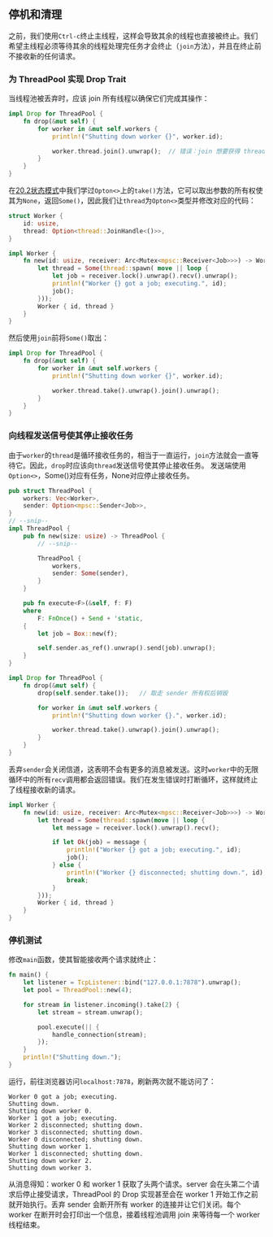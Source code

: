 ## 停机和清理
之前，我们使用`Ctrl-c`终止主线程，这样会导致其余的线程也直接被终止。我们希望主线程必须等待其余的线程处理完任务才会终止（`join`方法），并且在终止前不接收新的任何请求。

### 为 ThreadPool 实现 Drop Trait
当线程池被丢弃时，应该 join 所有线程以确保它们完成其操作：
```rust
impl Drop for ThreadPool {
    fn drop(&mut self) {
        for worker in &mut self.workers {
            println!("Shutting down worker {}", worker.id);

            worker.thread.join().unwrap();  // 错误：join 想要获得 thread 的所有权
        }
    }
}
```
在[20.2状态模式](../20面向对象编程/20_2状态模式.md)中我们学过`Opton<>`上的`take()`方法，它可以取出参数的所有权使其为`None`，返回`Some()`，因此我们让`thread`为`Opton<>`类型并修改对应的代码：
```rust
struct Worker {
    id: usize,
    thread: Option<thread::JoinHandle<()>>,
}

impl Worker {
    fn new(id: usize, receiver: Arc<Mutex<mpsc::Receiver<Job>>>) -> Worker {
        let thread = Some(thread::spawn( move || loop {
            let job = receiver.lock().unwrap().recv().unwrap();
            println!("Worker {} got a job; executing.", id);
            job();
        }));
        Worker { id, thread }
    }
}
```
然后使用`join`前将`Some()`取出：
```rust
impl Drop for ThreadPool {
    fn drop(&mut self) {
        for worker in &mut self.workers {
            println!("Shutting down worker {}", worker.id);

            worker.thread.take().unwrap().join().unwrap();
        }
    }
}
```

### 向线程发送信号使其停止接收任务
由于`worker`的`thread`是循环接收任务的，相当于一直运行，`join`方法就会一直等待它。因此，`drop`时应该向`thread`发送信号使其停止接收任务。
发送端使用`Option<>`，Some()对应有任务，None对应停止接收任务。
```rust
pub struct ThreadPool {
    workers: Vec<Worker>,
    sender: Option<mpsc::Sender<Job>>,
}
// --snip--
impl ThreadPool {
    pub fn new(size: usize) -> ThreadPool {
        // --snip--

        ThreadPool {
            workers,
            sender: Some(sender),
        }
    }

    pub fn execute<F>(&self, f: F)
    where
        F: FnOnce() + Send + 'static,
    {
        let job = Box::new(f);

        self.sender.as_ref().unwrap().send(job).unwrap();
    }
}

impl Drop for ThreadPool {
    fn drop(&mut self) {
        drop(self.sender.take());   // 取走 sender 所有权后销毁

        for worker in &mut self.workers {
            println!("Shutting down worker {}.", worker.id);

            worker.thread.take().unwrap().join().unwrap();
        }
    }
}
```
丢弃`sender`会关闭信道，这表明不会有更多的消息被发送。这时`worker`中的无限循环中的所有`recv`调用都会返回错误。我们在发生错误时打断循环，这样就终止了线程接收新的请求。
```rust
impl Worker {
    fn new(id: usize, receiver: Arc<Mutex<mpsc::Receiver<Job>>>) -> Worker {
        let thread = Some(thread::spawn(move || loop {
            let message = receiver.lock().unwrap().recv();

            if let Ok(job) = message {
                println!("Worker {} got a job; executing.", id);
                job();
            } else {
                println!("Worker {} disconnected; shutting down.", id);
                break;
            }
        }));
        Worker { id, thread }
    }
}
```

### 停机测试
修改`main`函数，使其智能接收两个请求就终止：
```rust
fn main() {
    let listener = TcpListener::bind("127.0.0.1:7878").unwrap();
    let pool = ThreadPool::new(4);

    for stream in listener.incoming().take(2) {
        let stream = stream.unwrap();

        pool.execute(|| {
            handle_connection(stream);
        });
    }
    println!("Shutting down.");
}
```
运行，前往浏览器访问`localhost:7878`，刷新两次就不能访问了：
```
Worker 0 got a job; executing.
Shutting down.
Shutting down worker 0.
Worker 1 got a job; executing.
Worker 2 disconnected; shutting down.
Worker 3 disconnected; shutting down.
Worker 0 disconnected; shutting down.
Shutting down worker 1.
Worker 1 disconnected; shutting down.
Shutting down worker 2.
Shutting down worker 3.
```
从消息得知：worker 0 和 worker 1 获取了头两个请求。server 会在头第二个请求后停止接受请求，ThreadPool 的 Drop 实现甚至会在 worker 1 开始工作之前就开始执行。丢弃 sender 会断开所有 worker 的连接并让它们关闭。每个 worker 在断开时会打印出一个信息，接着线程池调用 join 来等待每一个 worker 线程结束。